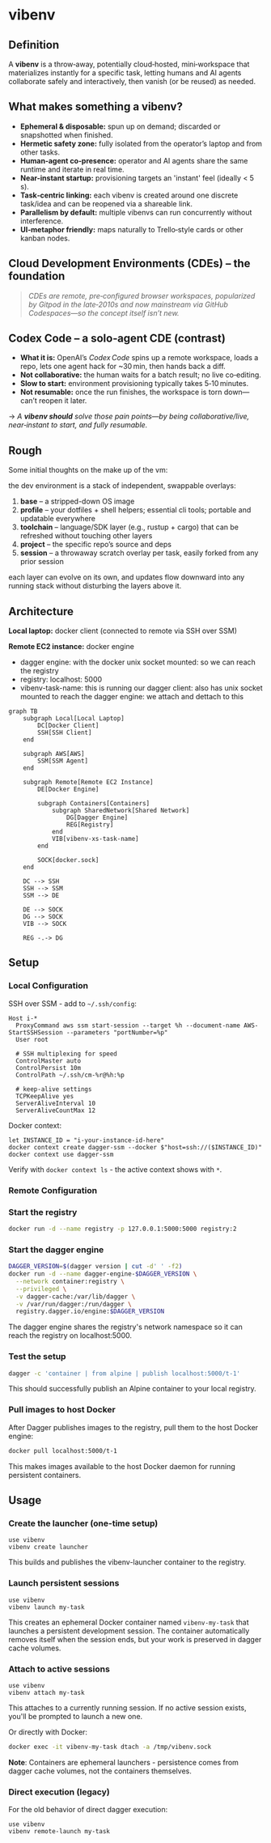 # vibenv

## Definition

A **vibenv** is a throw‑away, potentially cloud‑hosted, mini‑workspace that materializes instantly for a specific task, letting humans and AI agents collaborate safely and interactively, then vanish (or be reused) as needed.

## What makes something a vibenv?

* **Ephemeral & disposable:** spun up on demand; discarded or snapshotted when finished.
* **Hermetic safety zone:** fully isolated from the operator’s laptop and from other tasks.
* **Human‑agent co‑presence:** operator and AI agents share the same runtime and iterate in real time.
* **Near-instant startup:** provisioning targets an 'instant' feel (ideally < 5 s).
* **Task‑centric linking:** each vibenv is created around one discrete task/idea and can be reopened via a shareable link.
* **Parallelism by default:** multiple vibenvs can run concurrently without interference.
* **UI‑metaphor friendly:** maps naturally to Trello‑style cards or other kanban nodes.

## Cloud Development Environments (CDEs) – the foundation

> *CDEs are remote, pre‑configured browser workspaces, popularized by Gitpod in the late‑2010s and now mainstream via GitHub Codespaces—so the concept itself isn’t new.*

## Codex Code – a solo‑agent CDE (contrast)

* **What it is:** OpenAI’s *Codex Code* spins up a remote workspace, loads a repo, lets one agent hack for \~30 min, then hands back a diff.
* **Not collaborative:** the human waits for a batch result; no live co‑editing.
* **Slow to start:** environment provisioning typically takes 5‑10 minutes.
* **Not resumable:** once the run finishes, the workspace is torn down—can’t reopen it later.

→ *A **vibenv should** solve those pain points—by being collaborative/live, near‑instant to start, and fully resumable.*

## Rough

Some initial thoughts on the make up of the vm:

the dev environment is a stack of independent, swappable overlays:

1. **base** – a stripped-down OS image
2. **profile** – your dotfiles + shell helpers; essential cli tools; portable and updatable everywhere
3. **toolchain** – language/SDK layer (e.g., rustup + cargo) that can be refreshed without touching other layers
4. **project** – the specific repo’s source and deps
5. **session** – a throwaway scratch overlay per task, easily forked from any prior session

each layer can evolve on its own, and updates flow downward into any running stack without disturbing the layers above it.

## Architecture

**Local laptop:** docker client (connected to remote via SSH over SSM)

**Remote EC2 instance:** docker engine

- dagger engine: with the docker unix socket mounted: so we can reach the
  registry
- registry: localhost: 5000
- vibenv-task-name: this is running our dagger client: also has unix socket
  mounted to reach the dagger engine: we attach and dettach to this

```mermaid
graph TB
    subgraph Local[Local Laptop]
        DC[Docker Client]
        SSH[SSH Client]
    end

    subgraph AWS[AWS]
        SSM[SSM Agent]
    end

    subgraph Remote[Remote EC2 Instance]
        DE[Docker Engine]

        subgraph Containers[Containers]
            subgraph SharedNetwork[Shared Network]
                DG[Dagger Engine]
                REG[Registry]
            end
            VIB[vibenv-xs-task-name]
        end

        SOCK[docker.sock]
    end

    DC --> SSH
    SSH --> SSM
    SSM --> DE

    DE --> SOCK
    DG --> SOCK
    VIB --> SOCK

    REG -.-> DG
```

## Setup

### Local Configuration

SSH over SSM - add to `~/.ssh/config`:

```
Host i-*
  ProxyCommand aws ssm start-session --target %h --document-name AWS-StartSSHSession --parameters "portNumber=%p"
  User root

  # SSH multiplexing for speed
  ControlMaster auto
  ControlPersist 10m
  ControlPath ~/.ssh/cm-%r@%h:%p

  # keep-alive settings
  TCPKeepAlive yes
  ServerAliveInterval 10
  ServerAliveCountMax 12
```

Docker context:

```nushell
let INSTANCE_ID = "i-your-instance-id-here"
docker context create dagger-ssm --docker $"host=ssh://($INSTANCE_ID)"
docker context use dagger-ssm
```

Verify with `docker context ls` - the active context shows with `*`.

### Remote Configuration

### Start the registry

```bash
docker run -d --name registry -p 127.0.0.1:5000:5000 registry:2
```

### Start the dagger engine

```bash
DAGGER_VERSION=$(dagger version | cut -d' ' -f2)
docker run -d --name dagger-engine-$DAGGER_VERSION \
  --network container:registry \
  --privileged \
  -v dagger-cache:/var/lib/dagger \
  -v /var/run/dagger:/run/dagger \
  registry.dagger.io/engine:$DAGGER_VERSION
```

The dagger engine shares the registry's network namespace so it can reach the
registry on localhost:5000.

### Test the setup

```bash
dagger -c 'container | from alpine | publish localhost:5000/t-1'
```

This should successfully publish an Alpine container to your local registry.

### Pull images to host Docker

After Dagger publishes images to the registry, pull them to the host Docker
engine:

```bash
docker pull localhost:5000/t-1
```

This makes images available to the host Docker daemon for running persistent
containers.

## Usage

### Create the launcher (one-time setup)

```nushell
use vibenv
vibenv create launcher
```

This builds and publishes the vibenv-launcher container to the registry.

### Launch persistent sessions

```nushell
use vibenv
vibenv launch my-task
```

This creates an ephemeral Docker container named `vibenv-my-task` that launches a persistent development session. The container automatically removes itself when the session ends, but your work is preserved in dagger cache volumes.

### Attach to active sessions

```nushell
use vibenv
vibenv attach my-task
```

This attaches to a currently running session. If no active session exists, you'll be prompted to launch a new one.

Or directly with Docker:
```bash
docker exec -it vibenv-my-task dtach -a /tmp/vibenv.sock
```

**Note**: Containers are ephemeral launchers - persistence comes from dagger cache volumes, not the containers themselves.

### Direct execution (legacy)

For the old behavior of direct dagger execution:

```nushell
use vibenv
vibenv remote-launch my-task
```

